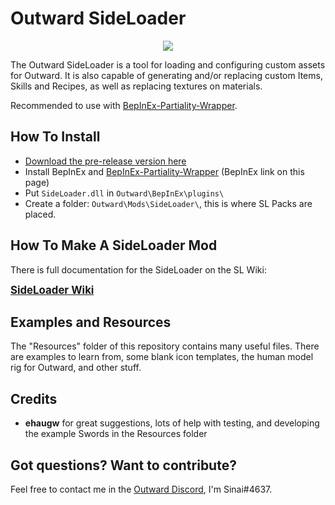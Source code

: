 # Outward SideLoader

<p align="center">
<img align="center" src="https://i.imgur.com/9rxjYNT.png">
</p>

The Outward SideLoader is a tool for loading and configuring custom assets for Outward. It is also capable of generating and/or replacing custom Items, Skills and Recipes, as well as replacing textures on materials.

Recommended to use with [BepInEx-Partiality-Wrapper](https://github.com/sinaioutlander/BepInEx-Partiality-Wrapper).

## How To Install ##
* [Download the pre-release version here](https://github.com/sinaioutlander/Outward-SideLoader/releases)
* Install BepInEx and [BepInEx-Partiality-Wrapper](https://github.com/sinaioutlander/BepInEx-Partiality-Wrapper) (BepInEx link on this page)
* Put `SideLoader.dll` in `Outward\BepInEx\plugins\`
* Create a folder: `Outward\Mods\SideLoader\`, this is where SL Packs are placed.

## How To Make A SideLoader Mod ##

There is full documentation for the SideLoader on the SL Wiki:

<big><b>[SideLoader Wiki](https://github.com/sinaioutlander/Outward-SideLoader/wiki)</b></big>

## Examples and Resources

The "Resources" folder of this repository contains many useful files. There are examples to learn from, some blank icon templates, the human model rig for Outward, and other stuff. 

## Credits
* <b>ehaugw</b> for great suggestions, lots of help with testing, and developing the example Swords in the Resources folder

## Got questions? Want to contribute?

Feel free to contact me in the [Outward Discord](discord.gg/outward), I'm Sinai#4637.
